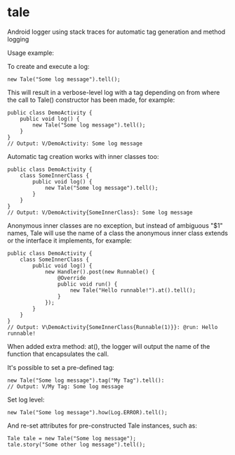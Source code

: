 # tale
Android logger using stack traces for automatic tag generation and method logging

Usage example:

To create and execute a log:

    new Tale("Some log message").tell();

This will result in a verbose-level log with a tag depending on from where the call to Tale() constructor has been made, for example:

    public class DemoActivity {
        public void log() {
            new Tale("Some log message").tell();
        }
    }
    // Output: V/DemoActivity: Some log message

Automatic tag creation works with inner classes too:

    public class DemoActivity {
        class SomeInnerClass {
            public void log() {
                new Tale("Some log message").tell();
            }
        }
    }
    // Output: V/DemoActivity{SomeInnerClass}: Some log message

Anonymous inner classes are no exception, but instead of ambiguous "$1" names, Tale will use 
the name of a class the anonymous inner class extends or the interface it implements, for example:

    public class DemoActivity {
        class SomeInnerClass {
            public void log() {
                new Handler().post(new Runnable() {
                    @Override
                    public void run() {
                        new Tale("Hello runnable!").at().tell();
                    }
                });
            }
        }
    }
    // Output: V\DemoActivity{SomeInnerClass{Runnable(1)}}: @run: Hello runnable!
    
When added extra method: at(), the logger will output the name of the function that encapsulates the call.

It's possible to set a pre-defined tag:

    new Tale("Some log message").tag("My Tag").tell():
    // Output: V/My Tag: Some log message

Set log level:

    new Tale("Some log message").how(Log.ERROR).tell();

And re-set attributes for pre-constructed Tale instances, such as:

    Tale tale = new Tale("Some log message");
    tale.story("Some other log message").tell();

